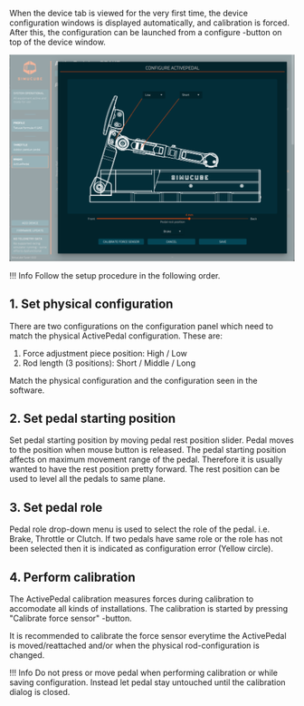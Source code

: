 When the device tab is viewed for the very first time, the device configuration windows is displayed automatically, and calibration is forced. After this, the configuration can be launched from a configure -button on top of the device window.

![](assets/configureactivepedal.png)

!!! Info
    Follow the setup procedure in the following order.

## 1. Set physical configuration

There are two configurations on the configuration panel which need to match the physical ActivePedal configuration. These are:

1. Force adjustment piece position: High / Low
2. Rod length (3 positions): Short / Middle / Long

Match the physical configuration and the configuration seen in the software.

## 2. Set pedal starting position

Set pedal starting position by moving pedal rest position slider. Pedal moves to the position when mouse button is released. The pedal starting position affects on maximum movement range of the pedal. Therefore it is usually wanted to have the rest position pretty forward. The rest position can be used to level all the pedals to same plane.

## 3. Set pedal role

Pedal role drop-down menu is used to select the role of the pedal. i.e. Brake, Throttle or Clutch. If two pedals have same role or the role has not been selected then it is indicated as configuration error (Yellow circle).

## 4. Perform calibration

The ActivePedal calibration measures forces during calibration to accomodate all kinds of installations. The calibration is started by pressing "Calibrate force sensor" -button.

It is recommended to calibrate the force sensor everytime the ActivePedal is moved/reattached and/or when the physical rod-configuration is changed.

!!! Info
    Do not press or move pedal when performing calibration or while saving configuration. Instead let pedal stay untouched until the calibration dialog is closed.